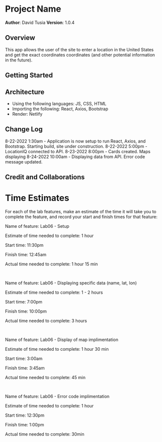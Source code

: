 # Project Name

**Author**: David Tusia
**Version**: 1.0.4

## Overview
<!-- Provide a high level overview of what this application is and why you are building it, beyond the fact that it's an assignment for this class. (i.e. What's your problem domain?) -->

This app allows the user of the site to enter a location in the United States and get the exact coordinates coordinates (and other potential information in the future).

## Getting Started
<!-- What are the steps that a user must take in order to build this app on their own machine and get it running? -->

## Architecture
<!-- Provide a detailed description of the application design. What technologies (languages, libraries, etc) you're using, and any other relevant design information. -->
- Using the following languages: JS, CSS, HTML
- Importing the following: React, Axios, Bootstrap
- Render: Netlify

## Change Log
<!-- Use this area to document the iterative changes made to your application as each feature is successfully implemented. Use time stamps. Here's an example:

01-01-2021 4:59pm - Application now has a fully-functional express server, with a GET route for the location resource. -->
8-22-2022 1:30am - Application is now setup to run React, Axios, and Bootstrap. Starting build, site under construction.
8-22-2022 5:00pm - LocationIQ connected to API. 
8-23-2022 8:00pm - Cards created. Maps displaying
8-24-2022 10:00am - Displaying data from API. Error code message updated.


## Credit and Collaborations
<!-- Give credit (and a link) to other people or resources that helped you build this application. -->


# Time Estimates
For each of the lab features, make an estimate of the time it will take you to complete the feature, and record your start and finish times for that feature:

Name of feature: Lab06 - Setup

Estimate of time needed to complete: 1 hour

Start time: 11:30pm

Finish time: 12:45am

Actual time needed to complete: 1 hour 15 min

<br>

Name of feature: Lab06 - Displaying specific data (name, lat, lon)

Estimate of time needed to complete: 1 - 2 hours

Start time: 7:00pm

Finish time: 10:00pm

Actual time needed to complete: 3 hours

<br>

Name of feature: Lab06 - Display of map implimentation

Estimate of time needed to complete: 1 hour 30 min

Start time: 3:00am

Finish time: 3:45am

Actual time needed to complete: 45 min

<br>

Name of feature: Lab06 - Error code implimentation

Estimate of time needed to complete: 1 hour

Start time: 12:30pm

Finish time: 1:00pm

Actual time needed to complete: 30min
